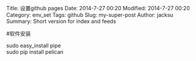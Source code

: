Title: 设置github pages
Date: 2014-7-27 00:20
Modified: 2014-7-27 00:20
Category: env_set
Tags: github
Slug: my-super-post
Author: jacksu
Summary: Short version for index and feeds

#软件安装

sudo easy_install pipe<br>
sudo pip install pelican
